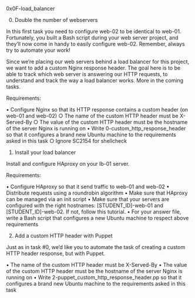 0x0F-load_balancer

0. Double the number of webservers

In this first task you need to configure web-02 to be identical to web-01. Fortunately, you built a Bash script during your web server project, and they’ll now come in handy to easily configure web-02. Remember, always try to automate your work!

Since we’re placing our web servers behind a load balancer for this project, we want to add a custom Nginx response header. The goal here is to be able to track which web server is answering our HTTP requests, to understand and track the way a load balancer works. More in the coming tasks.

Requirements:

   • Configure Nginx so that its HTTP response contains a custom header (on web-01 and web-02)
	○ The name of the custom HTTP header must be X-Served-By
	○ The value of the custom HTTP header must be the hostname of the server Nginx is running on
   • Write 0-custom_http_response_header so that it configures a brand new Ubuntu machine to the requirements asked in this task
	○ Ignore SC2154 for shellcheck

1. Install your load balancer

Install and configure HAproxy on your lb-01 server.

Requirements:

   • Configure HAproxy so that it send traffic to web-01 and web-02
   • Distribute requests using a roundrobin algorithm
   • Make sure that HAproxy can be managed via an init script
   • Make sure that your servers are configured with the right hostnames: [STUDENT_ID]-web-01 and [STUDENT_ID]-web-02. If not, follow this tutorial.
   • For your answer file, write a Bash script that configures a new Ubuntu machine to respect above requirements

2. Add a custom HTTP header with Puppet

Just as in task #0, we’d like you to automate the task of creating a custom HTTP header response, but with Puppet.

   • The name of the custom HTTP header must be X-Served-By
   • The value of the custom HTTP header must be the hostname of the server Nginx is running on
   • Write 2-puppet_custom_http_response_header.pp so that it configures a brand new Ubuntu machine to the requirements asked in this task
